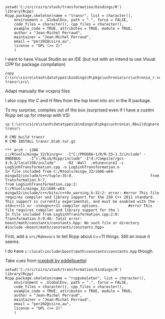 
```
setwd('C:/src/csiro/stash/transformation/bindings/R')
library(Rcpp)
Rcpp.package.skeleton(name = "transr", list = character(), 
	environment = .GlobalEnv, path = ".", force = FALSE, 
	code_files = character(), cpp_files = character(),
	example_code = TRUE, attributes = TRUE, module = TRUE, 
	author = "Jean-Michel Perraud", 
	maintainer = "Jean-Michel Perraud", 
	email = "per202@csiro.au", 
	license = "GPL (>= 2)"
	)
```

I want to have Visual Studio as an IDE (but not with an intend to use Visual CPP for package compilation)

```
copy C:\src\csiro\stash\datatypes\bindings\R\pkgs\uchronia\src\uchronia_r.vcxproj* transr\src\
```

Adapt manually the vcxproj files

I also copy the C and H files from the top level into src in the R package. 

To my surprise, compiles out of the box (surprised even if I have a custim Rcpp set up for interop with VS)

`cp C:\src\csiro\stash\datatypes\bindings\R\pkgs\uchronia\.Rbuildignore transr\`

```
R CMD build transr
R CMD INSTALL transr.blah.tar.gz
```

```
*** arch - i386                                                                                                                                                 
c:/Rtools/mingw_32/bin/g++  -I"C:/PROGRA~1/R/R-33~1.3/include" -DNDEBUG    -I"c:/RLib/Rcpp/include" -I"d:/Compiler/gcc-4.9.3/local330/include"     -O2 -Wall  -mtune=core2 -c LogSinhTransformation.cpp -o LogSinhTransformation.o                                                                                              
In file included from C:/Rtools/mingw_32/i686-w64-mingw32/include/c++/tuple:35:0,                                   from Transformation.h:7,                                                                           from LogSinhTransformation.cpp:2:                                                 C:/Rtools/mingw_32/i686-w64-mingw32/include/c++/bits/c++0x_warning.h:32:2: error: #error This file requires compiler and library support for the ISO C++ 2011 standard. This support is currently experimental, and must be enabled with the -std=c++11 or -std=gnu++11 compiler options.             #error This file requires compiler and library support for the \                                  In file included from LogSinhTransformation.cpp:2:0:                                               Transformation.h:9:46: fatal error: boost/math/constants/constants.hpp: No such file or directory   #include <boost/math/constants/constants.hpp>                                                            
```

First, add a `src/Makevars` to tell Rcpp about c++11 things. Still an issue it seems.

I do have `c:\local\include\boost\math\constants\constants.hpp` though. 

Take cues from [rcppbdt by eddelbuettel](https://github.com/eddelbuettel/rcppbdt/blob/master/src/RcppBDTdt.cpp)

 


```
setwd('C:/src/csiro/stash/transformation/bindings/R')
library(Rcpp)
Rcpp.package.skeleton(name = "rcppskeleton", list = character(), 
	environment = .GlobalEnv, path = ".", force = FALSE, 
	code_files = character(), cpp_files = character(),
	example_code = TRUE, attributes = TRUE, module = TRUE, 
	author = "Jean-Michel Perraud", 
	maintainer = "Jean-Michel Perraud", 
	email = "per202@csiro.au", 
	license = "GPL (>= 2)"
	)
```